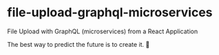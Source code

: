 # file-upload-graphql-microservices

File Upload with GraphQL (microservices) from a React Application

<!-- INSPIRATIONAL_QUOTE_START -->
The best way to predict the future is to create it.
🦖
<!-- INSPIRATIONAL_QUOTE_END -->
